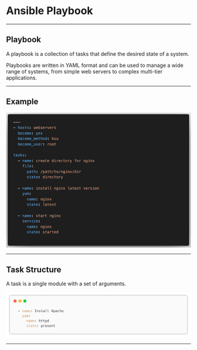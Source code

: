 # Ansible Playbook

---

## Playbook

A playbook is a collection of tasks that define the desired state of a system. 

Playbooks are written in YAML format and can be used to manage a wide range of systems, from simple web servers to complex multi-tier applications.

---

## Example

![img_3.png](../images/img_3.png)

---

## Task Structure

A task is a single module with a set of arguments.
  
![img.png](img.png)

---
